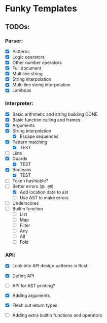 # Funky Templates

## TODOs:

### Parser:

- [x] Patterns
- [x] Logic operators
- [x] Other number operators
- [x] Full document
- [x] Multiline string
- [x] String interpolation
- [x] Multi line string interpolation
- [x] Lambdas

### Interpreter:

- [x] Basic arithmetic and string building DONE
- [x] Basic function calling and frames
- [x] Arguments
- [X] String interpolation
    - [X] Escape sequences
- [X] Pattern matching
    - [X] TEST
- [ ] Lists
- [x] Guards
    - [X] TEST
- [x] Booleans
    - [X] TEST
- [ ] Token hashtable?
- [ ] Better errors (`@L @R`)
    - [X] Add location data to ast
    - [ ] Use AST to make errors
- [ ] Underscores
- [ ] Builtin function
    - [ ] List
    - [ ] Map
    - [ ] Filter
    - [ ] Any
    - [ ] All
    - [ ] Fold

### API:

- [x] Look into API design patterns in Rust
- [x] Define API
- [ ] API for AST printing?
- [x] Adding arguments
- [x] Flesh out return types
- [ ] Adding extra builtin functions and operators

